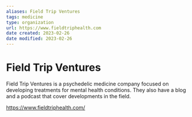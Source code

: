 ```yaml
---
aliases: Field Trip Ventures
tags: medicine
type: organization
url: https://www.fieldtriphealth.com
date created: 2023-02-26
date modified: 2023-02-26
---
```


# Field Trip Ventures

Field Trip Ventures is a psychedelic medicine company focused on developing treatments for mental health conditions. They also have a blog and a podcast that cover developments in the field.

https://www.fieldtriphealth.com/